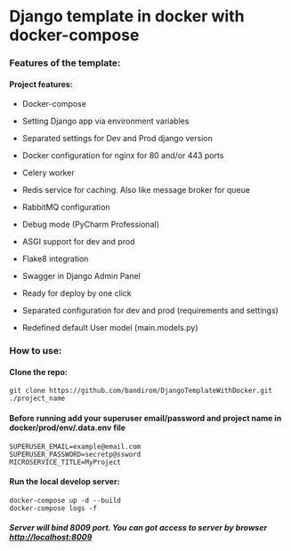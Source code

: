 # Django template in docker with docker-compose

### Features of the template:

#### Project features:
* Docker-compose
* Setting Django app via environment variables
* Separated settings for Dev and Prod django version
* Docker configuration for nginx for 80 and/or 443 ports
* Celery worker
* Redis service for caching. Also like message broker for queue
* RabbitMQ configuration
* Debug mode (PyCharm Professional)
* ASGI support for dev and prod
* Flake8 integration
* Swagger in Django Admin Panel
* Ready for deploy by one click
* Separated configuration for dev and prod (requirements and settings)

* Redefined default User model (main.models.py)

### How to use:

#### Clone the repo:

    git clone https://github.com/bandirom/DjangoTemplateWithDocker.git ./project_name
    

#### Before running add your superuser email/password and project name in docker/prod/env/.data.env file

    SUPERUSER_EMAIL=example@email.com
    SUPERUSER_PASSWORD=secretp@ssword
    MICROSERVICE_TITLE=MyProject

#### Run the local develop server:

    docker-compose up -d --build
    docker-compose logs -f
    
##### Server will bind 8009 port. You can got access to server by browser [http://localhost:8009](http://localhost:8009)

